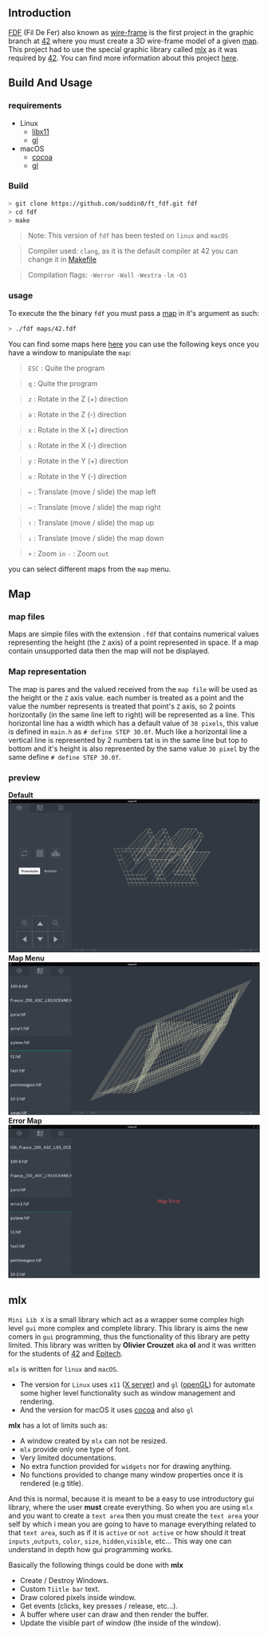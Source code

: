 ## Introduction
[FDF](https://fr.wikipedia.org/wiki/Fil_de_fer_%283D%29) (Fil De Fer) also known as [wire-frame](https://en.wikipedia.org/wiki/Wire-frame_model)  is the first project in the graphic branch at [42](http://www.42.fr/) where you must create a 3D wire-frame model of a given [map](https://github.com/suddin0/ft_fdf/tree/master/maps). This project had to use the special graphic library called [mlx](https://github.com/suddin0/ft_fdf#mlx) as it was required by [42](http://www.42.fr/). You can find more information about this project [here](https://github.com/suddin0/ft_fdf/tree/master/res/subjects).

## Build And Usage
### requirements

 - Linux
	 - [libx11](https://www.x.org/)
	 - [gl](https://www.opengl.org/resources/libraries/)
 - macOS
	 - [cocoa](http://cocoa.dima.unige.it/)
	 - [gl](https://www.opengl.org/resources/libraries/)

### Build
```bash
> git clone https://github.com/suddin0/ft_fdf.git fdf
> cd fdf
> make
```
> Note: This version of `fdf`  has been tested on `linux` and `macOS`

> Compiler used: `clang`, as it is the default compiler at 42 you can change it in [Makefile](https://github.com/suddin0/ft_fdf/blob/master/Makefile#L42)

> Compilation flags: `-Werror`  `-Wall` `-Wextra`	`-lm` `-O3`


###  usage
To execute the the binary `fdf` you must pass a [map](https://github.com/suddin0/ft_fdf/tree/master/maps) in it's argument as such:
```bash
> ./fdf maps/42.fdf
```

You can find some maps here  [here](https://github.com/suddin0/ft_fdf/tree/master/maps)
you can use the following keys once you have a window to manipulate the `map`:

>`ESC` : Quite the program

>`q`     : Quite the program

>`z` :  Rotate in the Z (+) direction

>`a` :  Rotate in the Z (-) direction

>`x` :  Rotate in the X (+) direction

>`s` :  Rotate in the X (-) direction

>`y` :  Rotate in the Y (+) direction

>`u` :  Rotate in the Y (-) direction

>`←` :  Translate (move / slide) the map left

>`→` :  Translate (move / slide) the map right

>`↑` :  Translate (move / slide) the map up

>`↓` :  Translate (move / slide) the map down

>`+` :  Zoom `in`
`-` :  Zoom `out`

you can select different maps from the `map` menu.
## Map
### map files
Maps are simple files with the extension `.fdf` that contains numerical values representing the height (the `Z` axis) of a point represented in space. If a map contain unsupported data then the map will not be displayed.


### Map representation
The map is pares and the valued received from the `map file` will be used as the height or the `Z` axis value. each number is treated as a point and the value the number represents is treated that point's `Z` axis, so 2 points horizontally (in the same line left to right) will be represented as a line. This horizontal line has a width which has a default value of `30 pixels`, this value is defined in `main.h` as `# define STEP 30.0f`. Much like a horizontal line a vertical line is represented by 2 numbers tat is in the same line but top to bottom and it's height is also represented by the same value `30 pixel` by the same define `# define STEP 30.0f`.

### preview
**Default**
![Default options](https://github.com/suddin0/ft_fdf/raw/master/res/__fdf_exemples__/default.png)
**Map Menu**
![Map Menu](https://github.com/suddin0/ft_fdf/raw/master/res/__fdf_exemples__/menu%20preview.png)
**Error Map**
![Error Map](https://github.com/suddin0/ft_fdf/raw/master/res/__fdf_exemples__/error%20preview.png)

## mlx
`Mini Lib X` is a small library which act as a wrapper some complex high level `gui` more complex and complete library. This library is aims the new comers in `gui` programming, thus the functionality of this library are petty limited. This library was written by **Olivier Crouzet** aka **ol** and it was written for the students of [42](http://www.42.fr/) and [Epitech](http://www.epitech.eu/fr/).

`mlx` is written for `linux` and `macOS`.
 - The version for `Linux` uses `x11` ([X server](https://en.wikipedia.org/wiki/X_Window_System)) and `gl` ([openGL](https://www.opengl.org/resources/libraries/))
 for automate some higher level functionality such as window management and rendering.
- And the version for macOS it uses [cocoa](http://cocoa.dima.unige.it/) and also `gl`

**mlx** has a lot of limits such as:
-	A window created by `mlx` can not be resized.
 -	 `mlx` provide only one type of font.
 -	Very limited documentations.
 -	No extra function provided for `widgets` nor for drawing anything.
 -	No functions provided to change many window properties once it is rendered (e.g title).

And this is normal, because it is meant to be a easy to use introductory gui library, where the user **must** create everything. So when you are using `mlx` and you want to create a `text area` then you must create the `text area` your self by which i mean you are going to have to manage everything related to that `text area`, such as if it is `active` or `not active` or how should it treat `inputs` ,`outputs`, `color`, `size`, `hidden`,`visible`, etc... This way one can understand in depth how gui programming works.

Basically the following things could be done with **mlx**
 - Create / Destroy Windows.
 - Custom `Tiitle bar` text.
 - Draw colored pixels inside window.
 - Get events (clicks, key presses / release, etc...).
 - A buffer where user can draw and then render the buffer.
 - Update the visible part of window (the inside of the window).
